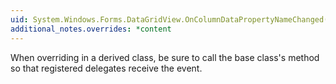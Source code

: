 ```yaml
---
uid: System.Windows.Forms.DataGridView.OnColumnDataPropertyNameChanged(System.Windows.Forms.DataGridViewColumnEventArgs)
additional_notes.overrides: *content
---
```


<p>When overriding <xref href="System.Windows.Forms.DataGridView.OnColumnDataPropertyNameChanged(System.Windows.Forms.DataGridViewColumnEventArgs)"></xref> in a derived class, be sure to call the base class's <xref href="System.Windows.Forms.DataGridView.OnColumnDataPropertyNameChanged(System.Windows.Forms.DataGridViewColumnEventArgs)"></xref> method so that registered delegates receive the event.</p>


